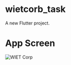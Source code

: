 # wietcorb_task

A new Flutter project.

# App Screen
![WIET Corp](https://github.com/user-attachments/assets/93e71154-f0e6-49e0-8ed0-99b721bbff7a)


